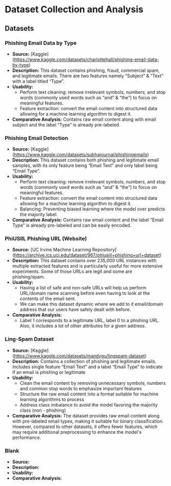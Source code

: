 # Dataset Collection and Analysis

## Datasets
  
### Phishing Email Data by Type
- **Source:** [Kaggle] (https://www.kaggle.com/datasets/charlottehall/phishing-email-data-by-type)
- **Description:** This dataset contains phishing, fraud, commercial spam, and legitimate emails. There are two features namely “Subject” & “Text” with a label titled “Type”.
- **Usability:**
    - Perform text cleaning: remove irrelevant symbols, numbers, and stop words (commonly used words such as “and” & “the”) to focus on meaningful features.
    - Feature extraction: convert the email content into structured data allowing for a machine learning algorithm to digest it.
- **Comparative Analysis:** Contains raw email content along with email subject and the label “Type” is already pre-labeled. 

### Phishing Email Detection
- **Source:** [Kaggle] (https://www.kaggle.com/datasets/subhajournal/phishingemails)
- **Description:** This dataset contains both phishing and legitimate email samples, with its only feature being “Email Text” and only label being “Email Type”.
- **Usability:**
    - Perform text cleaning: remove irrelevant symbols, numbers, and stop words (commonly used words such as “and” & “the”) to focus on meaningful features.
    - Feature extraction: convert the email content into structured data allowing for a machine learning algorithm to digest it.
    - Balancing: Preventing biased learning where the model over predicts the majority label. 
- **Comparative Analysis:** Contains raw email content and the label “Email Type” is already pre-labeled and can be easily encoded.
  
### PhiUSIIL Phishing URL (Website)
- **Source:** [UC Irvine Machine Learning Repository] (https://archive.ics.uci.edu/dataset/967/phiusiil+phishing+url+dataset)
- **Description:** This dataset contains over 235,000 URL instances with multiple extracted features and is particularly useful for more extensive experiments. Some of those URLs are legit and some are phishing/spam.
- **Usability:**
    - Having a list of safe and non-safe URLs will help us perform URL/domain name scanning before even having to look at the contents of the email sent.
    - We can make this dataset dynamic where we add to it email/domain address that our users have safely dealt with before.
- **Comparative Analysis:**
    - Label 1 corresponds to a legitimate URL, label 0 to a phishing URL. Also, it includes a lot of other attributes for a given address.
      
### Ling-Spam Dataset
- **Source:** [Kaggle] (https://www.kaggle.com/datasets/mandygu/lingspam-dataset)
- **Description:** Contains a collection of phishing and legitimate emails. Includes single feature “Email Text” and a label “Email Type” to indicate if an email is phishing or legitimate
- **Usability:**
    - Clean the email content by removing unnecessary symbols, numbers and common stop words to emphasize important features
    - Structure the raw email content into a format suitable for machine learning algorithms to process
    - Address class imbalance to avoid the model favoring the majority class (non - phishing)
- **Comparative Analysis:** The dataset provides raw email content along with pre-labeled email types, making it suitable for binary classification. However, compared to other datasets, it offers fewer features, which may require additional preprocessing to enhance the model's performance.
  
### Blank
- **Source:**
- **Description:**
- **Usability:**
- **Comparative Analysis:**


